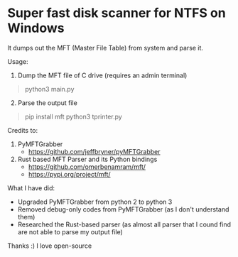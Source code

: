 # Super fast disk scanner for NTFS on Windows

It dumps out the MFT (Master File Table) from system and parse it.

Usage:
1. Dump the MFT file of C drive (requires an admin terminal)
> python3 main.py

2. Parse the output file
> pip install mft
> python3 tprinter.py

Credits to:
1. PyMFTGrabber
   - https://github.com/jeffbryner/pyMFTGrabber
3. Rust based MFT Parser and its Python bindings
   - https://github.com/omerbenamram/mft/
   - https://pypi.org/project/mft/

What I have did:
- Upgraded PyMFTGrabber from python 2 to python 3
- Removed debug-only codes from PyMFTGrabber (as I don't understand them)
- Researched the Rust-based parser (as almost all parser that I cound find are not able to parse my output file)

Thanks :) I love open-source
